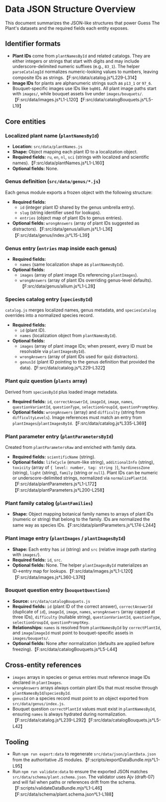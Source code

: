 # Data JSON Structure Overview

This document summarizes the JSON-like structures that power Guess The Plant's datasets and the required fields each entity exposes.

## Identifier formats

- **Plant IDs** come from `plantNamesById` and related catalogs. They are either integers or strings that start with digits and may include underscore-delimited numeric suffixes (e.g., `83_1`). The helper `parseCatalogId` normalizes numeric-looking values to numbers, leaving composite IDs as strings.【F:src/data/catalog.js†L229-L314】
- **Image IDs** for plants are alphanumeric strings such as `p13_1` or `97_6`. Bouquet-specific images use IDs like `bq001`. All plant image paths start with `images/`, while bouquet assets live under `images/bouquets/`.【F:src/data/images.js†L1-L120】【F:src/data/catalogBouquets.js†L5-L19】

## Core entities

### Localized plant name (`plantNamesById`)
- **Location:** `src/data/plantNames.js`
- **Shape:** Object mapping each plant ID to a localization object.
- **Required fields:** `ru`, `en`, `nl`, `sci` (strings with localized and scientific names).【F:src/data/plantNames.js†L1-L160】
- **Optional fields:** None.

### Genus definition (`src/data/genus/*.js`)
Each genus module exports a frozen object with the following structure:
- **Required fields:**
  - `id` (integer plant ID shared by the genus umbrella entry).
  - `slug` (string identifier used for lookups).
  - `entries` (object map of plant IDs to genus entries).
- **Optional fields:** `wrongAnswers` (array of plant IDs suggested as distractors).【F:src/data/genus/allium.js†L1-L36】【F:src/data/genus/index.js†L15-L39】

### Genus entry (`entries` map inside each genus)
- **Required fields:**
  - `names` (same localization shape as `plantNamesById`).
- **Optional fields:**
  - `images` (array of plant image IDs referencing `plantImages`).
  - `wrongAnswers` (array of plant IDs overriding genus-level defaults).【F:src/data/genus/allium.js†L1-L28】

### Species catalog entry (`speciesById`)
`catalog.js` merges localized names, genus metadata, and `speciesCatalog` overrides into a normalized species record.
- **Required fields:**
  - `id` (plant ID).
  - `names` (localization object from `plantNamesById`).
- **Optional fields:**
  - `images` (array of plant image IDs; when present, every ID must be resolvable via `plantImagesById`).
  - `wrongAnswers` (array of plant IDs used for quiz distractors).
  - `genusId` (plant ID pointing to the genus definition that provided the data).【F:src/data/catalog.js†L229-L322】

### Plant quiz question (`plants` array)
Derived from `speciesById` plus loaded image metadata.
- **Required fields:** `id`, `correctAnswerId`, `imageId`, `image`, `names`, `questionVariantId`, `questionType`, `selectionGroupId`, `questionPromptKey`.
- **Optional fields:** `wrongAnswers` (array) and `difficulty` (string from `difficultyLevels`). Image references must match an entry from `plantImages`/`plantImagesById`.【F:src/data/catalog.js†L335-L369】

### Plant parameter entry (`plantParametersById`)
Created from `plantParametersRaw` and enriched with family data.
- **Required fields:** `scientificName` (string).
- **Optional fields:** `lifeCycle` (enum-like string), `additionalInfo` (string), `toxicity` (array of `{ level: number, tag: string }`), `hardinessZone` (string), `light` (string), `family` (string or `null`). Plant IDs can be numeric or underscore-delimited strings, normalized via `normalizePlantId`.【F:src/data/plantParameters.js†L1-L172】【F:src/data/plantParameters.js†L200-L258】

### Plant family catalog (`plantFamilies`)
- **Shape:** Object mapping botanical family names to arrays of plant IDs (numeric or string) that belong to the family. IDs are normalized the same way as species IDs.【F:src/data/plantParameters.js†L174-L244】

### Plant image entry (`plantImages` / `plantImagesById`)
- **Shape:** Each entry has `id` (string) and `src` (relative image path starting with `images/`).
- **Required fields:** `id`, `src`.
- **Optional fields:** None. The helper `plantImagesById` materializes an ID→entry map for lookups.【F:src/data/images.js†L1-L120】【F:src/data/images.js†L360-L376】

### Bouquet question entry (`bouquetQuestions`)
- **Source:** `src/data/catalogBouquets.js`
- **Required fields:** `id` (plant ID of the correct answer), `correctAnswerId` (duplicate of `id`), `imageId`, `image`, `names`, `wrongAnswers` (array capped at three IDs), `difficulty` (nullable string), `questionVariantId`, `questionType`, `selectionGroupId`, `questionPromptKey`.
- **Relationships:** `names` is resolved from `plantNamesById` by `correctPlantId`, and `image`/`imageId` must point to bouquet-specific assets in `images/bouquets/`.
- **Optional fields:** None after normalization (defaults are applied before freezing).【F:src/data/catalogBouquets.js†L5-L44】

## Cross-entity references

- `images` arrays in species or genus entries must reference image IDs declared in `plantImages`.
- `wrongAnswers` arrays always contain plant IDs that must resolve through `plantNamesById`/`speciesById`.
- `genusId` on a species record must point to an object exported from `src/data/genus/index.js`.
- Bouquet question `correctPlantId` values must exist in `plantNamesById`, ensuring `names` is always hydrated during normalization.【F:src/data/catalog.js†L239-L292】【F:src/data/catalogBouquets.js†L5-L42】


## Tooling

- Run `npm run export:data` to regenerate `src/data/json/plantData.json` from the authoritative JS modules.【F:scripts/exportDataBundle.mjs†L1-L95】
- Run `npm run validate:data` to ensure the exported JSON matches `src/data/schema/plant.schema.json`. The validator uses Ajv (draft-07) and will fail when paths or references drift from the schema.【F:scripts/validateDataBundle.mjs†L1-L46】【F:src/data/schema/plant.schema.json†L1-L188】
